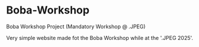 # Boba-Workshop
Boba Workshop Project (Mandatory Workshop @ .JPEG)

Very simple website made fot the Boba Workshop while at the '.JPEG 2025'.